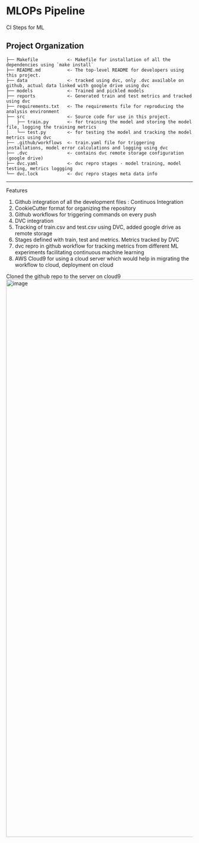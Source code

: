 MLOPs Pipeline
==============================

CI Steps for ML

Project Organization
------------
    ├── Makefile           <- Makefile for installation of all the dependencies using `make install` 
    ├── README.md          <- The top-level README for developers using this project.
    ├── data               <- tracked using dvc, only .dvc available on github, actual data linked with google drive using dvc
    ├── models             <- Trained and pickled models
    ├── reports            <- Generated train and test metrics and tracked using dvc
    ├── requirements.txt   <- The requirements file for reproducing the analysis environment
    ├── src                <- Source code for use in this project.
    │   ├── train.py       <- for training the model and storing the model file, logging the training metrics
    │   └── test.py        <- for testing the model and tracking the model metrics using dvc
    ├── .github/workflows  <- train.yaml file for triggering installations, model error calculations and logging using dvc
    ├── .dvc               <- contains dvc remote storage configuration (google drive)
    ├── dvc.yaml           <- dvc repro stages - model training, model testing, metrics loggging 
    └── dvc.lock           <- dvc repro stages meta data info

--------

Features 
1. Github integration of all the development files : Continuos Integration
2. CookieCutter format for organizing the repository
3. Github workflows for triggering commands on every push 
4. DVC integration 
5. Tracking of train.csv and test.csv using DVC, added google drive as remote storage 
6. Stages defined with train, test and metrics. Metrics tracked by DVC
7. dvc repro in github workflow for tracking metrics from different ML experiments facilitating continuous machine learning
8. AWS Cloud9 for using a cloud server which would help in migrating the workflow to cloud, deployment on cloud


Cloned the github repo to the server on cloud9
<img width="1505" alt="image" src="https://user-images.githubusercontent.com/108567882/177424795-e1e29288-5695-4696-9339-b1dad57bda38.png">

